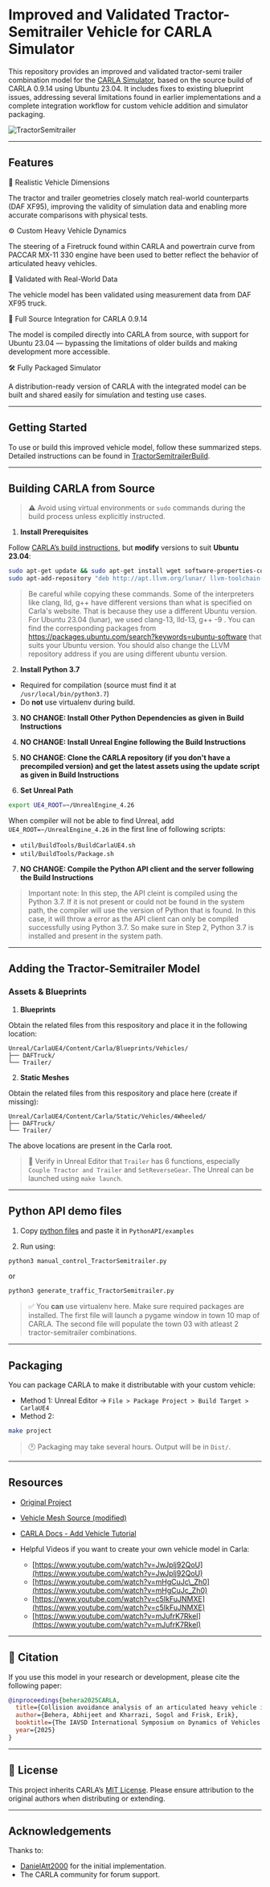 # Improved and Validated Tractor-Semitrailer Vehicle for CARLA Simulator

This repository provides an improved and validated tractor-semi trailer combination model for the [CARLA Simulator](https://carla.org/), based on the source build of CARLA 0.9.14 using Ubuntu 23.04. It includes fixes to existing blueprint issues, addressing several limitations found in earlier implementations and a complete integration workflow for custom vehicle addition and simulator packaging.

![TractorSemitrailer](TractorSemitrailer.png)

---

## Features

📏 Realistic Vehicle Dimensions

The tractor and trailer geometries closely match real-world counterparts (DAF XF95), improving the validity of simulation data and enabling more accurate comparisons with physical tests.

⚙️ Custom Heavy Vehicle Dynamics

The steering of a Firetruck found within CARLA and powertrain curve from PACCAR MX-11 330 engine have been used to better reflect the behavior of articulated heavy vehicles.

🧪 Validated with Real-World Data

The vehicle model has been validated using measurement data from DAF XF95 truck.

🧩 Full Source Integration for CARLA 0.9.14

The model is compiled directly into CARLA from source, with support for Ubuntu 23.04 — bypassing the limitations of older builds and making development more accessible.

🛠️ Fully Packaged Simulator 

A distribution-ready version of CARLA with the integrated model can be built and shared easily for simulation and testing use cases.

---

## Getting Started

To use or build this improved vehicle model, follow these summarized steps. Detailed instructions can be found in [TractorSemitrailerBuild](CarlaBuildTractorSemitrailer.pdf).

---

## Building CARLA from Source

> ⚠️ Avoid using virtual environments or `sudo` commands during the build process unless explicitly instructed.

1. **Install Prerequisites**

Follow [CARLA’s build instructions](https://carla.readthedocs.io/en/0.9.14/build_linux/), but **modify** versions to suit **Ubuntu 23.04**:

```bash
sudo apt-get update && sudo apt-get install wget software-properties-common && sudo add-apt-repository ppa:ubuntu-toolchain-r/test && wget -O - https://apt.llvm.org/llvm-snapshot.gpg.key|sudo apt-key add – && sudo apt-get update
sudo apt-add-repository "deb http://apt.llvm.org/lunar/ llvm-toolchain-lunar main" sudo apt-get install build-essential clang-13 lld-13 g++-9 cmake ninja-build libvulkan1 python-is-python3 python-dev-is-python3 python3-dev python3-pip libpng-dev libtiff5-dev libjpeg-dev tzdata sed curl unzip autoconf libtool rsync libxml2-dev git sudo update-alternatives --install /usr/bin/clang++ clang++ /usr/lib/llvm-13/bin/clang++ 180 && sudo update-alternatives --install /usr/bin/clang clang /usr/lib/llvm-13/bin/clang 180
```

> Be careful while copying these commands. Some of the interpreters like clang, lld, g++ have different versions than what is specified on Carla's website. That is because they use a different Ubuntu version. For Ubuntu 23.04 (lunar), we used clang-13, lld-13, g++ -9 . You can find the corresponding packages from https://packages.ubuntu.com/search?keywords=ubuntu-software that suits your Ubuntu version. You should also change the LLVM repository address if you are using different ubuntu version. 

2. **Install Python 3.7**

* Required for compilation (source must find it at `/usr/local/bin/python3.7`)
* Do **not** use virtualenv during build.

3. **NO CHANGE: Install Other Python Dependencies as given in Build Instructions**

4. **NO CHANGE: Install Unreal Engine following the Build Instructions**

5. **NO CHANGE: Clone the CARLA repository (if you don't have a precompiled version) and get the latest assets using the update script as given in Build Instructions**

6. **Set Unreal Path**

```bash
export UE4_ROOT=~/UnrealEngine_4.26
```

When compiler will not be able to find Unreal, add `UE4_ROOT=~/UnrealEngine_4.26` in the first line of following scripts:

* `util/BuildTools/BuildCarlaUE4.sh`
* `util/BuildTools/Package.sh`

7. **NO CHANGE: Compile the Python API client and the server following the Build Instructions**

> Important note: In this step, the API cleint is compiled using the Python 3.7. If it is not present or could not be found in the system path, the compiler will use the version of Python that is found. In this case, it will throw a error as the API client can only be compiled successfully using Python 3.7. So make sure in Step 2, Python 3.7 is installed and present in the system path.  

---

## Adding the Tractor-Semitrailer Model

### Assets & Blueprints

1. **Blueprints**

Obtain the related files from this respository and place it in the following location:

```
Unreal/CarlaUE4/Content/Carla/Blueprints/Vehicles/
├── DAFTruck/
└── Trailer/
```

2. **Static Meshes**

Obtain the related files from this respository and place here (create if missing):

```
Unreal/CarlaUE4/Content/Carla/Static/Vehicles/4Wheeled/
├── DAFTruck/
└── Trailer/
```
The above locations are present in the Carla root. 

> 📌 Verify in Unreal Editor that `Trailer` has 6 functions, especially `Couple Tractor and Trailer` and `SetReverseGear`. The Unreal can be launched using `make launch`.

---

## Python API demo files

1. Copy [python files](https://github.com/abhijeetbehera97/Carla_TractorSemitrailer/tree/main/Demo%20Files) and paste it in ``` PythonAPI/examples ```

2. Run using:

```bash
python3 manual_control_TractorSemitrailer.py
```
or 

```bash
python3 generate_traffic_TractorSemitrailer.py
```

> ✅ You **can** use virtualenv here. Make sure required packages are installed. The first file will launch a pygame window in town 10 map of CARLA. The second file will populate the town 03 with atleast 2 tractor-semitrailer combinations.  

---

## Packaging

You can package CARLA to make it distributable with your custom vehicle:

* Method 1: Unreal Editor → `File > Package Project > Build Target > CarlaUE4`
* Method 2:

```bash
make project
```

> 🕐 Packaging may take several hours. Output will be in `Dist/`.

---

## Resources

* [Original Project](https://github.com/DanielAtt2000/Tractor-Trailer-Vehicle-and-Roundabout-Dataset-Carla)
* [Vehicle Mesh Source (modified)](https://github.com/frankeng/CarlaSemiTruckTrailer)
* [CARLA Docs - Add Vehicle Tutorial](https://carla.readthedocs.io/en/0.9.14/tuto_A_add_vehicle/)
* Helpful Videos if you want to create your own vehicle model in Carla:

  * [https://www.youtube.com/watch?v=JwJplj92QoU](https://www.youtube.com/watch?v=JwJplj92QoU)
  * [https://www.youtube.com/watch?v=mHgCuJc\_Zh0](https://www.youtube.com/watch?v=mHgCuJc_Zh0)
  * [https://www.youtube.com/watch?v=c5IkFuJNMXE](https://www.youtube.com/watch?v=c5IkFuJNMXE)
  * [https://www.youtube.com/watch?v=mJufrK7RkeI](https://www.youtube.com/watch?v=mJufrK7RkeI)

---

## 🧾 Citation

If you use this model in your research or development, please cite the following paper:

```bibtex
@inproceedings{behera2025CARLA,
  title={Collision avoidance analysis of an articulated heavy vehicle in CARLA},
  author={Behera, Abhijeet and Kharrazi, Sogol and Frisk, Erik},
  booktitle={The IAVSD International Symposium on Dynamics of Vehicles on Roads and Tracks},
  year={2025}
}
```

---

## 📄 License

This project inherits CARLA’s [MIT License](https://github.com/carla-simulator/carla/blob/master/LICENSE). Please ensure attribution to the original authors when distributing or extending.

---

## Acknowledgements

Thanks to:

* [DanielAtt2000](https://github.com/DanielAtt2000) for the initial implementation.
* The CARLA community for forum support.


